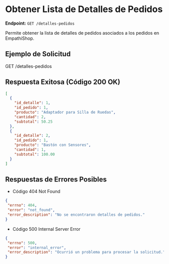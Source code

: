 # Obtener Lista de Detalles de Pedidos

**Endpoint:** `GET /detalles-pedidos`

Permite obtener la lista de detalles de pedidos asociados a los pedidos en EmpathiShop.

## Ejemplo de Solicitud
GET /detalles-pedidos

## Respuesta Exitosa (Código 200 OK)
```json
[
  {
    "id_detalle": 1,
    "id_pedido": 1,
    "producto": "Adaptador para Silla de Ruedas",
    "cantidad": 2,
    "subtotal": 50.25
  },
  {
    "id_detalle": 2,
    "id_pedido": 1,
    "producto": "Bastón con Sensores",
    "cantidad": 1,
    "subtotal": 100.00
  }
]
 ```
## Respuestas de Errores Posibles
- Código 404 Not Found
 ```json
{
  "errno": 404,
  "error": "not_found",
  "error_description": "No se encontraron detalles de pedidos."
}
```
- Código 500 Internal Server Error
 ```json
{
  "errno": 500,
  "error": "internal_error",
  "error_description": "Ocurrió un problema para procesar la solicitud."
}
```
